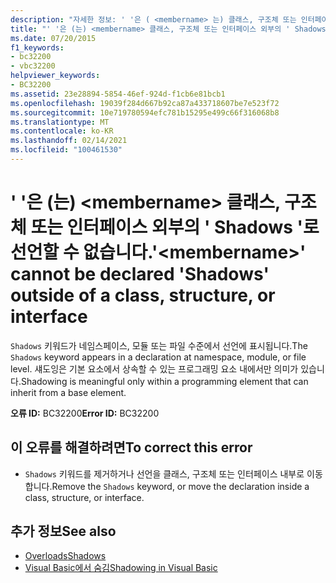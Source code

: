 ```yaml
---
description: "자세한 정보: ' '은 ( <membername> 는) 클래스, 구조체 또는 인터페이스 외부에서 ' Shadows '로 선언할 수 없습니다."
title: "' '은 (는) <membername> 클래스, 구조체 또는 인터페이스 외부의 ' Shadows '로 선언할 수 없습니다."
ms.date: 07/20/2015
f1_keywords:
- bc32200
- vbc32200
helpviewer_keywords:
- BC32200
ms.assetid: 23e28894-5854-46ef-924d-f1cb6e81bcb1
ms.openlocfilehash: 19039f284d667b92ca87a433718607be7e523f72
ms.sourcegitcommit: 10e719780594efc781b15295e499c66f316068b8
ms.translationtype: MT
ms.contentlocale: ko-KR
ms.lasthandoff: 02/14/2021
ms.locfileid: "100461530"
---
```

# <a name="membername-cannot-be-declared-shadows-outside-of-a-class-structure-or-interface"></a><span data-ttu-id="5493e-103">' '은 (는) \<membername> 클래스, 구조체 또는 인터페이스 외부의 ' Shadows '로 선언할 수 없습니다.</span><span class="sxs-lookup"><span data-stu-id="5493e-103">'\<membername>' cannot be declared 'Shadows' outside of a class, structure, or interface</span></span>

<span data-ttu-id="5493e-104">`Shadows` 키워드가 네임스페이스, 모듈 또는 파일 수준에서 선언에 표시됩니다.</span><span class="sxs-lookup"><span data-stu-id="5493e-104">The `Shadows` keyword appears in a declaration at namespace, module, or file level.</span></span> <span data-ttu-id="5493e-105">섀도잉은 기본 요소에서 상속할 수 있는 프로그래밍 요소 내에서만 의미가 있습니다.</span><span class="sxs-lookup"><span data-stu-id="5493e-105">Shadowing is meaningful only within a programming element that can inherit from a base element.</span></span>  
  
 <span data-ttu-id="5493e-106">**오류 ID:** BC32200</span><span class="sxs-lookup"><span data-stu-id="5493e-106">**Error ID:** BC32200</span></span>  
  
## <a name="to-correct-this-error"></a><span data-ttu-id="5493e-107">이 오류를 해결하려면</span><span class="sxs-lookup"><span data-stu-id="5493e-107">To correct this error</span></span>  
  
- <span data-ttu-id="5493e-108">`Shadows` 키워드를 제거하거나 선언을 클래스, 구조체 또는 인터페이스 내부로 이동합니다.</span><span class="sxs-lookup"><span data-stu-id="5493e-108">Remove the `Shadows` keyword, or move the declaration inside a class, structure, or interface.</span></span>  
  
## <a name="see-also"></a><span data-ttu-id="5493e-109">추가 정보</span><span class="sxs-lookup"><span data-stu-id="5493e-109">See also</span></span>

- [<span data-ttu-id="5493e-110">Overloads</span><span class="sxs-lookup"><span data-stu-id="5493e-110">Shadows</span></span>](../language-reference/modifiers/shadows.md)
- [<span data-ttu-id="5493e-111">Visual Basic에서 숨김</span><span class="sxs-lookup"><span data-stu-id="5493e-111">Shadowing in Visual Basic</span></span>](../programming-guide/language-features/declared-elements/shadowing.md)

